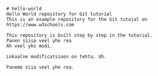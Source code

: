 	# hello-world
	Hello World repository for Git tutorial
	This is an example repository for the Git tutoial on
	https://www.w3schools.com

	This repository is built step by step in the tutorial. 
	Panen siisa veel yhe rea
	Ah veel yks modi.
	
	Lokaalne modificatsioon on tehtu. Uh.
	
	Paneme siia veel yhe rea.
